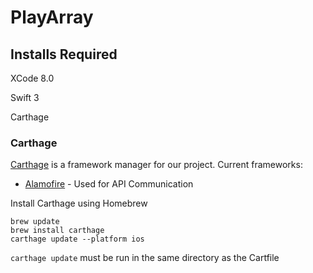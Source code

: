 # PlayArray

## Installs Required

XCode 8.0

Swift 3

Carthage

### Carthage

[Carthage](https://github.com/Carthage/Carthage) is a framework manager for our project.
Current frameworks:
* [Alamofire](https://github.com/Alamofire/Alamofire) - Used for API Communication

Install Carthage using Homebrew
```
brew update
brew install carthage
carthage update --platform ios
```

`carthage update` must be run in the same directory as the Cartfile